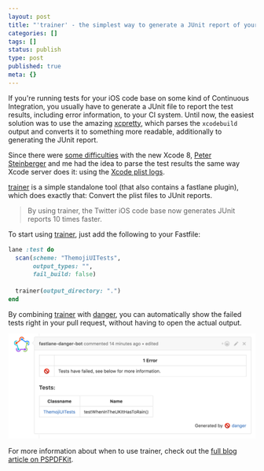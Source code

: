 ```yaml
---
layout: post
title: "'trainer' - the simplest way to generate a JUnit report of your iOS tests"
categories: []
tags: []
status: publish
type: post
published: true
meta: {}
---
```


If you're running tests for your iOS code base on some kind of Continuous Integration, you usually have to generate a JUnit file to report the test results, including error information, to your CI system. Until now, the easiest solution was to use the amazing [xcpretty](https://github.com/supermarin/xcpretty), which parses the `xcodebuild` output and converts it to something more readable, additionally to generating the JUnit report.

Since there were [some difficulties](https://github.com/supermarin/xcpretty/issues/227) with the new Xcode 8, [Peter Steinberger](https://twitter.com/steipete) and me had the idea to parse the test results the same way Xcode server does it: using the [Xcode plist logs](http://michele.io/test-logs-in-xcode). 

[trainer](https://github.com/KrauseFx/trainer) is a simple standalone tool (that also contains a fastlane plugin), which does exactly that: Convert the plist files to JUnit reports.

> By using trainer, the Twitter iOS code base now generates JUnit reports 10 times faster.


To start using [trainer](https://github.com/KrauseFx/trainer), just add the following to your Fastfile:

```ruby
lane :test do
  scan(scheme: "ThemojiUITests", 
       output_types: "", 
       fail_build: false)

  trainer(output_directory: ".")
end
```

By combining [trainer](http://github.com/KrauseFx/trainer) with [danger](http://danger.systems), you can automatically show the failed tests right in your pull request, without having to open the actual output.
  
      
[![](/squarespace_images/static_545299aae4b0e9514fe30c95_54529a29e4b025a90f45cc50_57ac1cc98419c28d7983eba9_1470897374679__img.png)](https://github.com/Themoji/ios/pull/26)

For more information about when to use trainer, check out the 
[full blog article on PSPDFKit](https://pspdfkit.com/blog/2016/converting-xcode-test-results-the-fast-way/).
